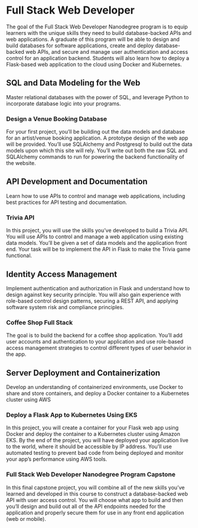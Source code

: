 # Full Stack Web Developer

The goal of the Full Stack Web Developer Nanodegree program is to equip learners with the unique skills they need to build database-backed APIs and web applications. A graduate of this program will be able to design and build databases for software applications, create and deploy database-backed web APIs, and secure and manage user authentication and access control for an application backend. Students will also learn how to deploy a Flask-based web application to the cloud using Docker and Kubernetes.

## SQL and Data Modeling for the Web

Master relational databases with the power of SQL, and leverage Python to incorporate database logic into your programs.

### Design a Venue Booking Database

For your first project, you’ll be building out the data models and database for an artist/venue booking application. A prototype design of the web app will be provided. You’ll use SQLAlchemy and Postgresql to build out the data models upon which this site will rely. You’ll write out both the raw SQL and SQLAlchemy commands to run for powering the backend functionality of the website.

## API Development and Documentation

Learn how to use APIs to control and manage web applications, including best practices for API testing and documentation.

### Trivia API

In this project, you will use the skills you’ve developed to build a Trivia API. You will use APIs to control and manage a web application using existing data models. You’ll be given a set of data models and the application front end. Your task will be to implement the API in Flask to make the Trivia game functional.

## Identity Access Management

Implement authentication and authorization in Flask and understand how to design against key security principle. You will also gain experience with role-based control design patterns, securing a REST API, and applying software system risk and compliance principles.

### Coffee Shop Full Stack

The goal is to build the backend for a coffee shop application. You’ll add user accounts and authentication to your application and use role-based access management strategies to control different types of user behavior in the app.

## Server Deployment and Containerization

Develop an understanding of containerized environments, use Docker to share and store containers, and deploy a Docker container to a Kubernetes cluster using AWS

### Deploy a Flask App to Kubernetes Using EKS

In this project, you will create a container for your Flask web app using Docker and deploy the container to a Kubernetes cluster using Amazon EKS. By the end of the project, you will have deployed your application live to the world, where it should be accessible by IP address. You’ll use automated testing to prevent bad code from being deployed and monitor your app’s performance using AWS tools.

### Full Stack Web Developer Nanodegree Program Capstone

In this final capstone project, you will combine all of the new skills you’ve learned and developed in this course to construct a database-backed web API with user access control. You will choose what app to build and then you’ll design and build out all of the API endpoints needed for the application and properly secure them for use in any front end application (web or mobile).
